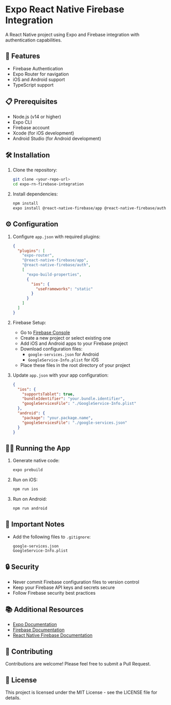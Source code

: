 # Expo React Native Firebase Integration

A React Native project using Expo and Firebase integration with authentication capabilities.

## 🚀 Features

- Firebase Authentication
- Expo Router for navigation
- iOS and Android support
- TypeScript support

## 📋 Prerequisites

- Node.js (v14 or higher)
- Expo CLI
- Firebase account
- Xcode (for iOS development)
- Android Studio (for Android development)

## 🛠️ Installation

1. Clone the repository:

   ```bash
   git clone <your-repo-url>
   cd expo-rn-firebase-integration
   ```

2. Install dependencies:
   ```bash
   npm install
   expo install @react-native-firebase/app @react-native-firebase/auth expo-build-properties
   ```

## ⚙️ Configuration

1. Configure `app.json` with required plugins:

   ```json
   {
     "plugins": [
       "expo-router",
       "@react-native-firebase/app",
       "@react-native-firebase/auth",
       [
         "expo-build-properties",
         {
           "ios": {
             "useFrameworks": "static"
           }
         }
       ]
     ]
   }
   ```

2. Firebase Setup:

   - Go to [Firebase Console](https://console.firebase.google.com/)
   - Create a new project or select existing one
   - Add iOS and Android apps to your Firebase project
   - Download configuration files:
     - `google-services.json` for Android
     - `GoogleService-Info.plist` for iOS
   - Place these files in the root directory of your project

3. Update `app.json` with your app configuration:
   ```json
   {
     "ios": {
       "supportsTablet": true,
       "bundleIdentifier": "your.bundle.identifier",
       "googleServicesFile": "./GoogleService-Info.plist"
     },
     "android": {
       "package": "your.package.name",
       "googleServicesFile": "./google-services.json"
     }
   }
   ```

## 🏃‍♂️ Running the App

1. Generate native code:

   ```bash
   expo prebuild
   ```

2. Run on iOS:

   ```bash
   npm run ios
   ```

3. Run on Android:
   ```bash
   npm run android
   ```

## 📝 Important Notes

- Add the following files to `.gitignore`:
  ```
  google-services.json
  GoogleService-Info.plist
  ```

## 🔒 Security

- Never commit Firebase configuration files to version control
- Keep your Firebase API keys and secrets secure
- Follow Firebase security best practices

## 📚 Additional Resources

- [Expo Documentation](https://docs.expo.dev)
- [Firebase Documentation](https://firebase.google.com/docs)
- [React Native Firebase Documentation](https://rnfirebase.io)

## 🤝 Contributing

Contributions are welcome! Please feel free to submit a Pull Request.

## 📄 License

This project is licensed under the MIT License - see the LICENSE file for details.
